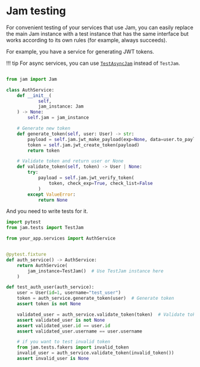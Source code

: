 # Jam testing

For convenient testing of your services that use Jam, you can easily
replace the main Jam instance with a test instance that has the same interface but 
works according to its own rules (for example, always succeeds).

For example, you have a service for generating JWT tokens.

!!! tip
    For async services, you can use [`TestAsyncJam`](/api/tests/clients/#jam.tests.clients.TestAsyncJam) instead of `TestJam`.

```python

from jam import Jam

class AuthService:
    def __init__(
            self,
            jam_instance: Jam
    ) -> None:
        self.jam = jam_instance

    # Generate new token
    def generate_token(self, user: User) -> str:
        payload = self.jam.jwt_make_payload(exp=None, data=user.to_payload())
        token = self.jam.jwt_create_token(payload)
        return token

    # Validate token and return user or None
    def validate_token(self, token) -> User | None:
        try:
            payload = self.jam.jwt_verify_token(
                token, check_exp=True, check_list=False
            )
        except ValueError:
            return None
```

And you need to write tests for it.
```python
import pytest
from jam.tests import TestJam

from your_app.services import AuthService


@pytest.fixture
def auth_service() -> AuthService:
    return AuthService(
        jam_instance=TestJam()  # Use TestJam instance here
    )

def test_auth_user(auth_service):
    user = User(id=1, username="test_user")
    token = auth_service.generate_token(user)  # Generate token
    assert token is not None

    validated_user = auth_service.validate_token(token)  # Validate token
    assert validated_user is not None
    assert validated_user.id == user.id
    assert validated_user.username == user.username

    # if you want to test invalid token
    from jam.tests.fakers import invalid_token
    invalid_user = auth_service.validate_token(invalid_token())
    assert invalid_user is None
```